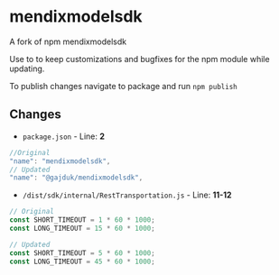 # mendixmodelsdk

A fork of npm mendixmodelsdk

Use to to keep customizations and bugfixes for the npm module while updating.

To publish changes navigate to package and run `npm publish`

## Changes

- `package.json` - Line: **2**

```javascript
//Original
"name": "mendixmodelsdk",
// Updated
"name": "@gajduk/mendixmodelsdk",
```

- `/dist/sdk/internal/RestTransportation.js` - Line: **11-12**

```javascript
// Original
const SHORT_TIMEOUT = 1 * 60 * 1000;
const LONG_TIMEOUT = 15 * 60 * 1000;

// Updated
const SHORT_TIMEOUT = 5 * 60 * 1000;
const LONG_TIMEOUT = 45 * 60 * 1000;
```
